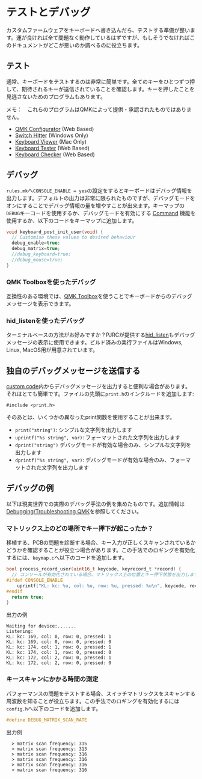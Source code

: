 # テストとデバッグ

カスタムファームウェアをキーボードへ書き込んだら、テストする準備が整います。運が良ければ全て問題なく動作しているはずですが、もしそうでなければこのドキュメントがどこが悪いのか調べるのに役立ちます。

## テスト

通常、キーボードをテストするのは非常に簡単です。全てのキーをひとつずつ押して、期待されるキーが送信されていることを確認します。キーを押したことを見逃さないためのプログラムもあります。

メモ：　これらのプログラムはQMKによって提供・承認されたものではありません。

* [QMK Configurator](https://config.qmk.fm/#/test/) (Web Based)
* [Switch Hitter](https://web.archive.org/web/20190413233743/https://elitekeyboards.com/switchhitter.php) (Windows Only)
* [Keyboard Viewer](https://www.imore.com/how-use-keyboard-viewer-your-mac) (Mac Only)
* [Keyboard Tester](http://www.keyboardtester.com) (Web Based)
* [Keyboard Checker](http://keyboardchecker.com) (Web Based)

## デバッグ

`rules.mk`へ`CONSOLE_ENABLE = yes`の設定をするとキーボードはデバッグ情報を出力します。デフォルトの出力は非常に限られたものですが、デバッグモードをオンにすることでデバッグ情報の量を増やすことが出来ます。キーマップの`DEBUG`キーコードを使用するか、デバッグモードを有効にする [Command](feature_command.md) 機能を使用するか、以下のコードをキーマップに追加します。

```c
void keyboard_post_init_user(void) {
  // Customise these values to desired behaviour
  debug_enable=true;
  debug_matrix=true;
  //debug_keyboard=true;
  //debug_mouse=true;
}
```

### QMK Toolboxを使ったデバッグ

互換性のある環境では、[QMK Toolbox](https://github.com/qmk/qmk_toolbox)を使うことでキーボードからのデバッグメッセージを表示できます。

### hid_listenを使ったデバッグ

ターミナルベースの方法がお好みですか？PJRCが提供する[hid_listen](https://www.pjrc.com/teensy/hid_listen.html)もデバッグメッセージの表示に使用できます。ビルド済みの実行ファイルはWindows, Linux, MacOS用が用意されています。

<!-- FIXME: Describe the debugging messages here. -->

## 独自のデバッグメッセージを送信する

[custom code](custom_quantum_functions.md)内からデバッグメッセージを出力すると便利な場合があります。それはとても簡単です。ファイルの先頭に`print.h`のインクルードを追加します:

    #include <print.h>

そのあとは、いくつかの異なったprint関数を使用することが出来ます。

* `print("string")`: シンプルな文字列を出力します
* `uprintf("%s string", var)`: フォーマットされた文字列を出力します
* `dprint("string")` デバッグモードが有効な場合のみ、シンプルな文字列を出力します
* `dprintf("%s string", var)`: デバッグモードが有効な場合のみ、フォーマットされた文字列を出力します

## デバッグの例

以下は現実世界での実際のデバッグ手法の例を集めたものです。追加情報は[Debugging/Troubleshooting QMK](faq_debug.md)を参照してください。

### マトリックス上のどの場所でキー押下が起こったか？

移植する、PCBの問題を診断する場合、キー入力が正しくスキャンされているかどうかを確認することが役立つ場合があります。この手法でのロギングを有効化するには、`keymap.c`へ以下のコードを追加します。

```c
bool process_record_user(uint16_t keycode, keyrecord_t *record) {
  // コンソールが有効化されている場合、マトリックス上の位置とキー押下状態を出力します
#ifdef CONSOLE_ENABLE
    uprintf("KL: kc: %u, col: %u, row: %u, pressed: %u\n", keycode, record->event.key.col, record->event.key.row, record->event.pressed);
#endif 
  return true;
}
```

出力の例
```text
Waiting for device:.......
Listening:
KL: kc: 169, col: 0, row: 0, pressed: 1
KL: kc: 169, col: 0, row: 0, pressed: 0
KL: kc: 174, col: 1, row: 0, pressed: 1
KL: kc: 174, col: 1, row: 0, pressed: 0
KL: kc: 172, col: 2, row: 0, pressed: 1
KL: kc: 172, col: 2, row: 0, pressed: 0
```

### キースキャンにかかる時間の測定

パフォーマンスの問題をテストする場合、スイッチマトリックスをスキャンする周波数を知ることが役立ちます。この手法でのロギングを有効化するには`config.h`へ以下のコードを追加します。


```c
#define DEBUG_MATRIX_SCAN_RATE
```

出力例
```text
  > matrix scan frequency: 315
  > matrix scan frequency: 313
  > matrix scan frequency: 316
  > matrix scan frequency: 316
  > matrix scan frequency: 316
  > matrix scan frequency: 316
```
